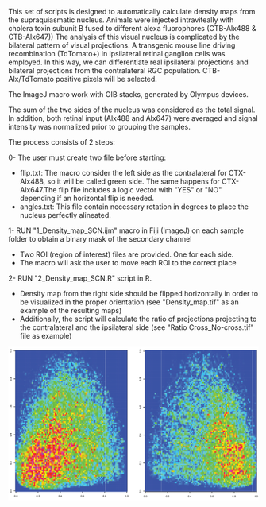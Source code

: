 This set of scripts is designed to automatically calculate density maps from the supraquiasmatic nucleus. Animals were injected intraviteally with cholera toxin subunit B fused to different alexa fluorophores (CTB-Alx488 & CTB-Alx647))
The analysis of this visual nucleus is complicated by the bilateral pattern of visual projections. 
A transgenic mouse line driving recombination (TdTomato+) in ipsilateral retinal ganglion cells was employed. 
In this way, we can differentiate real ipsilateral projections and bilateral projections from the contralateral RGC population.
CTB-Alx/TdTomato positive pixels will be selected.  

The ImageJ macro work with OIB stacks, generated by Olympus devices.

The sum of the two sides of the nucleus was considered as the total signal. 
In addition, both retinal input (Alx488 and Alx647) were averaged and signal intensity was normalized prior to grouping the samples.

The process consists of 2 steps:

0- The user must create two file before starting:
   - flip.txt: The macro consider the left side as the contralateral for CTX-Alx488, so it will be called green side. The same happens for CTX-Alx647.The flip file includes a logic vector with "YES" or "NO" depending if an horizontal flip is needed.
   - angles.txt: This file contain necessary rotation in degrees to place the nucleus perfectly alineated. 

1- RUN "1_Density_map_SCN.ijm" macro in Fiji (ImageJ) on each sample folder to obtain a binary mask of the secondary channel
   - Two ROI (region of interest) files are provided. One for each side.
   - The macro will ask the user to move each ROI to the correct place

2- RUN "2_Density_map_SCN.R" script in R. 
   - Density map from the right side should be flipped horizontally in order to be visualized in the proper orientation (see "Density_map.tif" as an example of the resulting maps)
   - Additionally, the script will calculate the ratio of projections projecting to the contralateral and the ipsilateral side (see "Ratio Cross_No-cross.tif" file as example)

![image](https://github.com/saneglaz/Image-Analysis/blob/master/Density_map/Density_map.jpg)

